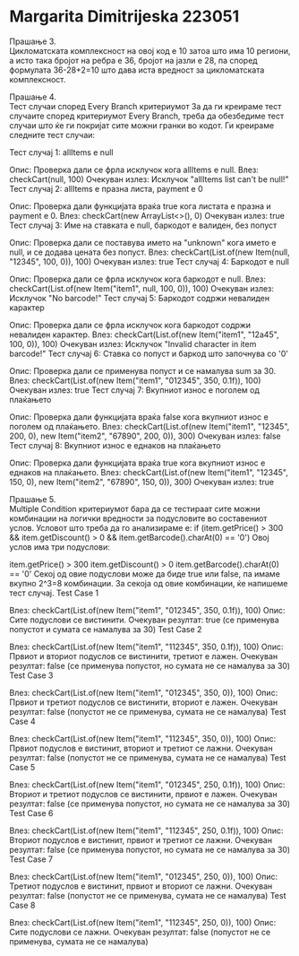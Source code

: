# Margarita Dimitrijeska 223051

Прашање 3.    
Цикломатската комплексност на овој код е 10 затоа што има 10 региони, 
а исто така бројот на ребра е 36, бројот на јазли е 28, 
па според формулата 36-28+2=10 што дава иста вредност за цикломатската комплексност.

Прашање 4.    
Тест случаи според Every Branch критериумот
За да ги креираме тест случаите според критериумот Every Branch, треба да обезбедиме тест случаи што ќе ги покријат сите можни гранки во кодот. Ги креираме следните тест случаи:

Тест случај 1: allItems е null

Опис: Проверка дали се фрла исклучок кога allItems е null.
Влез: checkCart(null, 100)
Очекуван излез: Исклучок "allItems list can't be null!"
Тест случај 2: allItems е празна листа, payment е 0

Опис: Проверка дали функцијата враќа true кога листата е празна и payment е 0.
Влез: checkCart(new ArrayList<>(), 0)
Очекуван излез: true
Тест случај 3: Име на ставката е null, баркодот е валиден, без попуст

Опис: Проверка дали се поставува името на "unknown" кога името е null, и се додава цената без попуст.
Влез: checkCart(List.of(new Item(null, "12345", 100, 0)), 100)
Очекуван излез: true
Тест случај 4: Баркодот е null

Опис: Проверка дали се фрла исклучок кога баркодот е null.
Влез: checkCart(List.of(new Item("item1", null, 100, 0)), 100)
Очекуван излез: Исклучок "No barcode!"
Тест случај 5: Баркодот содржи невалиден карактер

Опис: Проверка дали се фрла исклучок кога баркодот содржи невалиден карактер.
Влез: checkCart(List.of(new Item("item1", "12a45", 100, 0)), 100)
Очекуван излез: Исклучок "Invalid character in item barcode!"
Тест случај 6: Ставка со попуст и баркод што започнува со '0'

Опис: Проверка дали се применува попуст и се намалува sum за 30.
Влез: checkCart(List.of(new Item("item1", "012345", 350, 0.1f)), 100)
Очекуван излез: true
Тест случај 7: Вкупниот износ е поголем од плаќањето

Опис: Проверка дали функцијата враќа false кога вкупниот износ е поголем од плаќањето.
Влез: checkCart(List.of(new Item("item1", "12345", 200, 0), new Item("item2", "67890", 200, 0)), 300)
Очекуван излез: false
Тест случај 8: Вкупниот износ е еднаков на плаќањето

Опис: Проверка дали функцијата враќа true кога вкупниот износ е еднаков на плаќањето.
Влез: checkCart(List.of(new Item("item1", "12345", 150, 0), new Item("item2", "67890", 150, 0)), 300)
Очекуван излез: true


Прашање 5.   
Multiple Condition критериумот бара да се тестираат сите можни комбинации на логички вредности за подусловите во составениот услов. 
Условот што треба да го анализираме е:
if (item.getPrice() > 300 && item.getDiscount() > 0 && item.getBarcode().charAt(0) == '0')
Овој услов има три подуслови:

item.getPrice() > 300
item.getDiscount() > 0
item.getBarcode().charAt(0) == '0'
Секој од овие подуслови може да биде true или false, па имаме вкупно 2^3=8 комбинации. 
За секоја од овие комбинации, ќе напишеме тест случај.
Test Case 1

Влез: checkCart(List.of(new Item("item1", "012345", 350, 0.1f)), 100)
Опис: Сите подуслови се вистинити.
Очекуван резултат: true (се применува попустот и сумата се намалува за 30)
Test Case 2

Влез: checkCart(List.of(new Item("item1", "112345", 350, 0.1f)), 100)
Опис: Првиот и вториот подуслов се вистинити, третиот е лажен.
Очекуван резултат: false (се применува попустот, но сумата не се намалува за 30)
Test Case 3

Влез: checkCart(List.of(new Item("item1", "012345", 350, 0)), 100)
Опис: Првиот и третиот подуслов се вистинити, вториот е лажен.
Очекуван резултат: false (попустот не се применува, сумата не се намалува)
Test Case 4

Влез: checkCart(List.of(new Item("item1", "112345", 350, 0)), 100)
Опис: Првиот подуслов е вистинит, вториот и третиот се лажни.
Очекуван резултат: false (попустот не се применува, сумата не се намалува)
Test Case 5

Влез: checkCart(List.of(new Item("item1", "012345", 250, 0.1f)), 100)
Опис: Вториот и третиот подуслов се вистинити, првиот е лажен.
Очекуван резултат: false (се применува попустот, но сумата не се намалува за 30)
Test Case 6

Влез: checkCart(List.of(new Item("item1", "112345", 250, 0.1f)), 100)
Опис: Вториот подуслов е вистинит, првиот и третиот се лажни.
Очекуван резултат: false (се применува попустот, но сумата не се намалува за 30)
Test Case 7

Влез: checkCart(List.of(new Item("item1", "012345", 250, 0)), 100)
Опис: Третиот подуслов е вистинит, првиот и вториот се лажни.
Очекуван резултат: false (попустот не се применува, сумата не се намалува)
Test Case 8

Влез: checkCart(List.of(new Item("item1", "112345", 250, 0)), 100)
Опис: Сите подуслови се лажни.
Очекуван резултат: false (попустот не се применува, сумата не се намалува)
